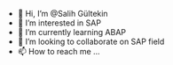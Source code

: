 - 👋 Hi, I’m @Salih Gültekin
- 👀 I’m interested in SAP
- 🌱 I’m currently learning ABAP
- 💞️ I’m looking to collaborate on SAP field
- 📫 How to reach me ...

<!---
 is a ✨ special ✨ repository because its `README.md` (this file) appears on your GitHub profile.
You can click the Preview link to take a look at your changes.
--->
